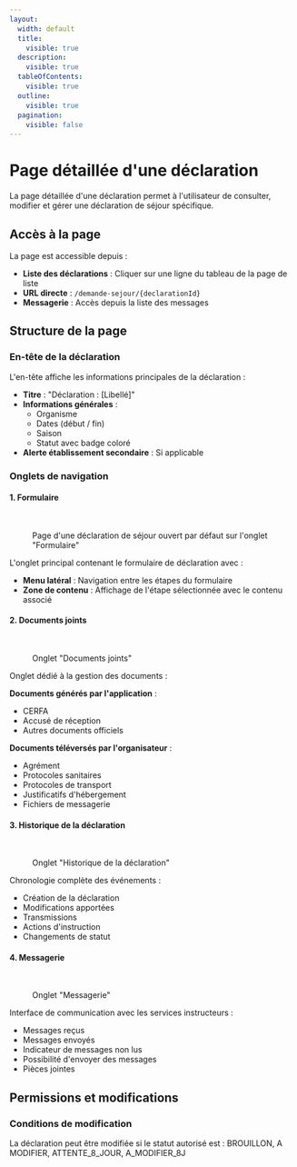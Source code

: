 ```yaml
---
layout:
  width: default
  title:
    visible: true
  description:
    visible: true
  tableOfContents:
    visible: true
  outline:
    visible: true
  pagination:
    visible: false
---
```


# Page détaillée d'une déclaration

La page détaillée d'une déclaration permet à l'utilisateur de consulter, modifier et gérer une déclaration de séjour spécifique.

## Accès à la page

La page est accessible depuis :

* **Liste des déclarations** : Cliquer sur une ligne du tableau de la page de liste
* **URL directe** : `/demande-sejour/{declarationId}`
* **Messagerie** : Accès depuis la liste des messages

## Structure de la page

### En-tête de la déclaration

L'en-tête affiche les informations principales de la déclaration :

* **Titre** : "Déclaration : \[Libellé]"
* **Informations générales** :
  * Organisme
  * Dates (début / fin)
  * Saison
  * Statut avec badge coloré
* **Alerte établissement secondaire** : Si applicable

### Onglets de navigation

#### 1. Formulaire

<figure><img src="../../.gitbook/assets/Capture d’écran 2025-07-05 à 18.29.04.png" alt=""><figcaption><p>Page d'une déclaration de séjour ouvert par défaut sur l'onglet "Formulaire"</p></figcaption></figure>

L'onglet principal contenant le formulaire de déclaration avec :

* **Menu latéral** : Navigation entre les étapes du formulaire
* **Zone de contenu** : Affichage de l'étape sélectionnée avec le contenu associé

#### 2. Documents joints

<figure><img src="../../.gitbook/assets/Capture d’écran 2025-07-05 à 19.45.08.png" alt=""><figcaption><p>Onglet "Documents joints"</p></figcaption></figure>

Onglet dédié à la gestion des documents :

**Documents générés par l'application** :

* CERFA
* Accusé de réception
* Autres documents officiels

**Documents téléversés par l'organisateur** :

* Agrément
* Protocoles sanitaires
* Protocoles de transport
* Justificatifs d'hébergement
* Fichiers de messagerie

#### 3. Historique de la déclaration

<figure><img src="../../.gitbook/assets/Capture d’écran 2025-07-05 à 19.47.28.png" alt=""><figcaption><p>Onglet "Historique de la déclaration"</p></figcaption></figure>

Chronologie complète des événements :

* Création de la déclaration
* Modifications apportées
* Transmissions
* Actions d'instruction
* Changements de statut

#### 4. Messagerie

<figure><img src="../../.gitbook/assets/Capture d’écran 2025-07-05 à 19.48.28.png" alt=""><figcaption><p>Onglet "Messagerie"</p></figcaption></figure>

Interface de communication avec les services instructeurs :

* Messages reçus
* Messages envoyés
* Indicateur de messages non lus
* Possibilité d'envoyer des messages
* Pièces jointes

## Permissions et modifications

### Conditions de modification

La déclaration peut être modifiée si le statut autorisé est : BROUILLON, A MODIFIER, ATTENTE\_8\_JOUR, A\_MODIFIER\_8J

